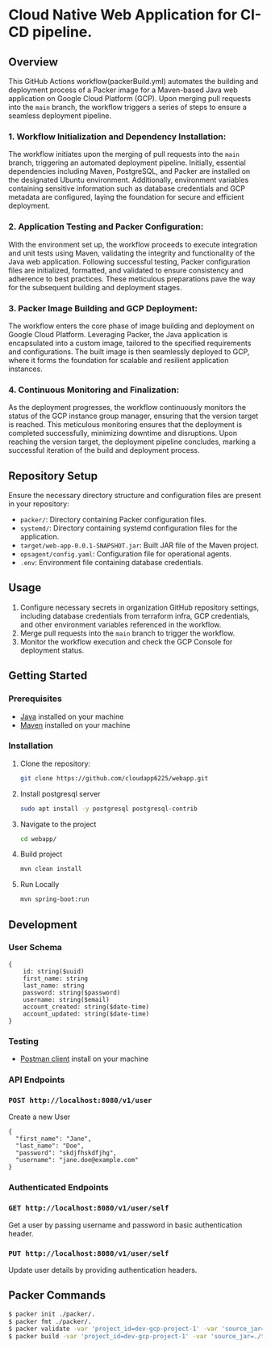 # Cloud Native Web Application for CI-CD pipeline.

## Overview

This GitHub Actions workflow(packerBuild.yml) automates the building and deployment process of a Packer image for a Maven-based Java web application on Google Cloud Platform (GCP). Upon merging pull requests into the `main` branch, the workflow triggers a series of steps to ensure a seamless deployment pipeline.

### 1. Workflow Initialization and Dependency Installation:

The workflow initiates upon the merging of pull requests into the `main` branch, triggering an automated deployment pipeline. Initially, essential dependencies including Maven, PostgreSQL, and Packer are installed on the designated Ubuntu environment. Additionally, environment variables containing sensitive information such as database credentials and GCP metadata are configured, laying the foundation for secure and efficient deployment.

### 2. Application Testing and Packer Configuration:

With the environment set up, the workflow proceeds to execute integration and unit tests using Maven, validating the integrity and functionality of the Java web application. Following successful testing, Packer configuration files are initialized, formatted, and validated to ensure consistency and adherence to best practices. These meticulous preparations pave the way for the subsequent building and deployment stages.

### 3. Packer Image Building and GCP Deployment:

The workflow enters the core phase of image building and deployment on Google Cloud Platform. Leveraging Packer, the Java application is encapsulated into a custom image, tailored to the specified requirements and configurations. The built image is then seamlessly deployed to GCP, where it forms the foundation for scalable and resilient application instances.

### 4. Continuous Monitoring and Finalization:

As the deployment progresses, the workflow continuously monitors the status of the GCP instance group manager, ensuring that the version target is reached. This meticulous monitoring ensures that the deployment is completed successfully, minimizing downtime and disruptions. Upon reaching the version target, the deployment pipeline concludes, marking a successful iteration of the build and deployment process.

## Repository Setup

Ensure the necessary directory structure and configuration files are present in your repository:

- `packer/`: Directory containing Packer configuration files.
- `systemd/`: Directory containing systemd configuration files for the application.
- `target/web-app-0.0.1-SNAPSHOT.jar`: Built JAR file of the Maven project.
- `opsagent/config.yaml`: Configuration file for operational agents.
- `.env`: Environment file containing database credentials.

## Usage

1. Configure necessary secrets in organization GitHub repository settings, including database credentials from terraform infra, GCP credentials, and other environment variables referenced in the workflow.
2. Merge pull requests into the `main` branch to trigger the workflow.
3. Monitor the workflow execution and check the GCP Console for deployment status.

## Getting Started

### Prerequisites

- [Java](https://www.java.com/) installed on your machine
- [Maven](https://maven.apache.org/) installed on your machine

### Installation

1. Clone the repository:

   ```bash
   git clone https://github.com/cloudapp6225/webapp.git

2. Install postgresql server

    ```bash
    sudo apt install -y postgresql postgresql-contrib

3. Navigate to the project

   ```bash
   cd webapp/

4. Build project

    ```bash
    mvn clean install

5.  Run Locally

    ```bash
    mvn spring-boot:run

## Development

### User Schema

```
{
    id:	string($uuid)
    first_name: string
    last_name: string
    password: string($password)
    username: string($email)
    account_created: string($date-time)
    account_updated: string($date-time)
}
```
### Testing

- [Postman client](https://www.postman.com/) install on your machine

### API Endpoints

### `POST http://localhost:8080/v1/user`
Create a new User
```
{
  "first_name": "Jane",
  "last_name": "Doe",
  "password": "skdjfhskdfjhg",
  "username": "jane.doe@example.com"
}
```
### Authenticated Endpoints
### `GET http://localhost:8080/v1/user/self`
Get a user by passing username and password in basic authentication header.

### `PUT http://localhost:8080/v1/user/self`
Update user details by providing authentication headers.

## Packer Commands


```bash
$ packer init ./packer/.
$ packer fmt ./packer/.
$ packer validate -var 'project_id=dev-gcp-project-1' -var 'source_jar=./target/web-app-0.0.1-SNAPSHOT.jar' -var 'source_env=./.env' -var 'source_systemd=./systemd/webapp.service' ./packer/.
$ packer build -var 'project_id=dev-gcp-project-1' -var 'source_jar=./target/web-app-0.0.1-SNAPSHOT.jar' -var 'source_env=./.env' -var 'source_systemd=./systemd/webapp.service' ./packer/.

